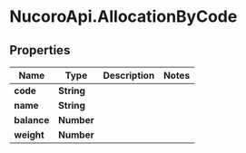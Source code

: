 # NucoroApi.AllocationByCode

## Properties

Name | Type | Description | Notes
------------ | ------------- | ------------- | -------------
**code** | **String** |  | 
**name** | **String** |  | 
**balance** | **Number** |  | 
**weight** | **Number** |  | 


